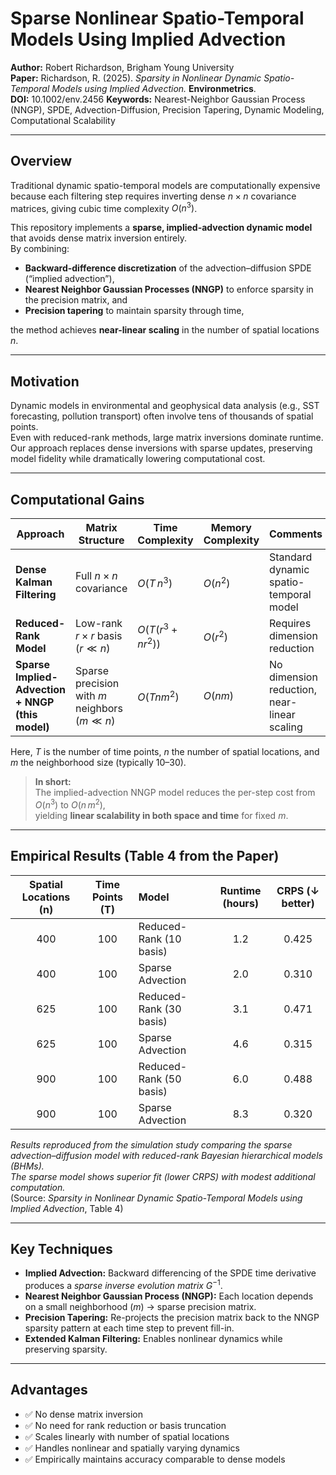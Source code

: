# Sparse Nonlinear Spatio-Temporal Models Using Implied Advection

**Author:** Robert Richardson, Brigham Young University  
**Paper:** Richardson, R. (2025). *Sparsity in Nonlinear Dynamic Spatio-Temporal Models using Implied Advection.* **Environmetrics**.  
**DOI:** 10.1002/env.2456 
**Keywords:** Nearest-Neighbor Gaussian Process (NNGP), SPDE, Advection-Diffusion, Precision Tapering, Dynamic Modeling, Computational Scalability  

---

## Overview

Traditional dynamic spatio-temporal models are computationally expensive because each filtering step requires inverting dense $n \times n$ covariance matrices, giving cubic time complexity $O(n^3)$.  

This repository implements a **sparse, implied-advection dynamic model** that avoids dense matrix inversion entirely.  
By combining:

- **Backward-difference discretization** of the advection–diffusion SPDE (“implied advection”),
- **Nearest Neighbor Gaussian Processes (NNGP)** to enforce sparsity in the precision matrix, and  
- **Precision tapering** to maintain sparsity through time,

the method achieves **near-linear scaling** in the number of spatial locations $n$.

---

## Motivation

Dynamic models in environmental and geophysical data analysis (e.g., SST forecasting, pollution transport) often involve tens of thousands of spatial points.  
Even with reduced-rank methods, large matrix inversions dominate runtime.  
Our approach replaces dense inversions with sparse updates, preserving model fidelity while dramatically lowering computational cost.

---

## Computational Gains

| Approach | Matrix Structure | Time Complexity | Memory Complexity | Comments |
|-----------|------------------|-----------------|-------------------|-----------|
| **Dense Kalman Filtering** | Full $n \times n$ covariance | $O(T\,n^3)$ | $O(n^2)$ | Standard dynamic spatio-temporal model |
| **Reduced-Rank Model** | Low-rank $r \times r$ basis ($r \ll n$) | $O(T(r^3 + n r^2))$ | $O(r^2)$ | Requires dimension reduction |
| **Sparse Implied-Advection + NNGP (this model)** | Sparse precision with $m$ neighbors ($m \ll n$) | $O(Tnm^2)$ | $O(nm)$ | No dimension reduction, near-linear scaling |

Here, $T$ is the number of time points, $n$ the number of spatial locations, and $m$ the neighborhood size (typically 10–30).

> **In short:**  
> The implied-advection NNGP model reduces the per-step cost from $O(n^3)$ to $O(n\,m^2)$,  
> yielding **linear scalability in both space and time** for fixed $m$.

---

## Empirical Results (Table 4 from the Paper)

| Spatial Locations (n) | Time Points (T) | Model | Runtime (hours) | CRPS (↓ better) |
|:----------------------:|:---------------:|:-------|:----------------:|:----------------:|
| 400 | 100 | Reduced-Rank (10 basis) | 1.2 | 0.425 |
| 400 | 100 | Sparse Advection | 2.0 | 0.310 |
| 625 | 100 | Reduced-Rank (30 basis) | 3.1 | 0.471 |
| 625 | 100 | Sparse Advection | 4.6 | 0.315 |
| 900 | 100 | Reduced-Rank (50 basis) | 6.0 | 0.488 |
| 900 | 100 | Sparse Advection | 8.3 | 0.320 |

*Results reproduced from the simulation study comparing the sparse advection–diffusion model with reduced-rank Bayesian hierarchical models (BHMs).  
The sparse model shows superior fit (lower CRPS) with modest additional computation.*  
(Source: *Sparsity in Nonlinear Dynamic Spatio-Temporal Models using Implied Advection*, Table 4)

---

## Key Techniques

- **Implied Advection:** Backward differencing of the SPDE time derivative produces a *sparse inverse evolution matrix* $G^{-1}$.  
- **Nearest Neighbor Gaussian Process (NNGP):** Each location depends on a small neighborhood ($m$) → sparse precision matrix.  
- **Precision Tapering:** Re-projects the precision matrix back to the NNGP sparsity pattern at each time step to prevent fill-in.  
- **Extended Kalman Filtering:** Enables nonlinear dynamics while preserving sparsity.  

---

## Advantages

- ✅ No dense matrix inversion  
- ✅ No need for rank reduction or basis truncation  
- ✅ Scales linearly with number of spatial locations  
- ✅ Handles nonlinear and spatially varying dynamics  
- ✅ Empirically maintains accuracy comparable to dense models






